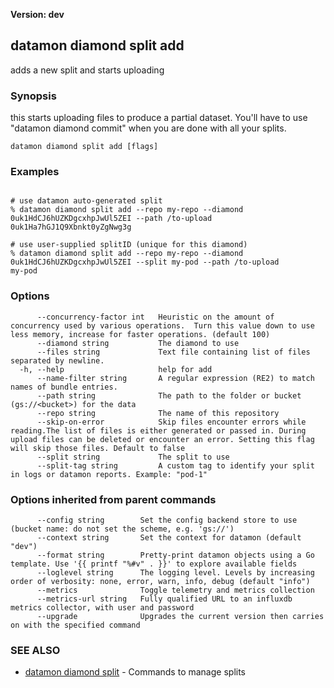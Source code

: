 **Version: dev**

## datamon diamond split add

adds a new split and starts uploading

### Synopsis

this starts uploading files to produce a partial dataset.
You'll have to use "datamon diamond commit" when you are done with all your splits.

```
datamon diamond split add [flags]
```

### Examples

```

# use datamon auto-generated split
% datamon diamond split add --repo my-repo --diamond 0uk1HdCJ6hUZKDgcxhpJwUl5ZEI --path /to-upload
0uk1Ha7hGJ1Q9Xbnkt0yZgNwg3g

# use user-supplied splitID (unique for this diamond)
% datamon diamond split add --repo my-repo --diamond 0uk1HdCJ6hUZKDgcxhpJwUl5ZEI --split my-pod --path /to-upload
my-pod

```

### Options

```
      --concurrency-factor int   Heuristic on the amount of concurrency used by various operations.  Turn this value down to use less memory, increase for faster operations. (default 100)
      --diamond string           The diamond to use
      --files string             Text file containing list of files separated by newline.
  -h, --help                     help for add
      --name-filter string       A regular expression (RE2) to match names of bundle entries.
      --path string              The path to the folder or bucket (gs://<bucket>) for the data
      --repo string              The name of this repository
      --skip-on-error            Skip files encounter errors while reading.The list of files is either generated or passed in. During upload files can be deleted or encounter an error. Setting this flag will skip those files. Default to false
      --split string             The split to use
      --split-tag string         A custom tag to identify your split in logs or datamon reports. Example: "pod-1"
```

### Options inherited from parent commands

```
      --config string        Set the config backend store to use (bucket name: do not set the scheme, e.g. 'gs://')
      --context string       Set the context for datamon (default "dev")
      --format string        Pretty-print datamon objects using a Go template. Use '{{ printf "%#v" . }}' to explore available fields
      --loglevel string      The logging level. Levels by increasing order of verbosity: none, error, warn, info, debug (default "info")
      --metrics              Toggle telemetry and metrics collection
      --metrics-url string   Fully qualified URL to an influxdb metrics collector, with user and password
      --upgrade              Upgrades the current version then carries on with the specified command
```

### SEE ALSO

* [datamon diamond split](datamon_diamond_split.md)	 - Commands to manage splits

